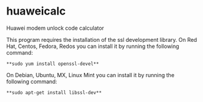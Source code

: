 huaweicalc
==========

Huawei modem unlock code calculator

This program requires the installation of the ssl development library.
On Red Hat, Centos, Fedora, Redos you can install it by running the following command:

`**sudo yum install openssl-devel**`

On Debian, Ubuntu, MX, Linux Mint you can install it by running the following command:

`**sudo apt-get install libssl-dev**`
